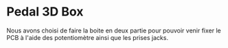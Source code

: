 # Pedal 3D Box

Nous avons choisi de faire la boite en deux partie pour pouvoir venir fixer le PCB à l'aide des potentiomètre ainsi que les prises jacks.
